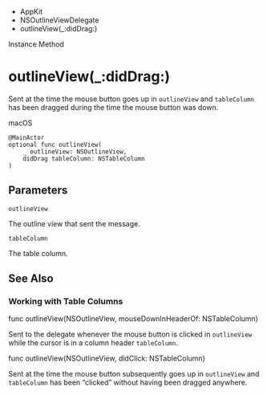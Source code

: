 

- AppKit
- NSOutlineViewDelegate
-  outlineView(\_:didDrag:) 

Instance Method

# outlineView(\_:didDrag:)

Sent at the time the mouse button goes up in `outlineView` and `tableColumn` has been dragged during the time the mouse button was down.

macOS

``` source
@MainActor
optional func outlineView(
    _ outlineView: NSOutlineView,
    didDrag tableColumn: NSTableColumn
)
```

## Parameters 

`outlineView`  

The outline view that sent the message.

`tableColumn`  

The table column.

## See Also

### Working with Table Columns

func outlineView(NSOutlineView, mouseDownInHeaderOf: NSTableColumn)

Sent to the delegate whenever the mouse button is clicked in `outlineView` while the cursor is in a column header `tableColumn`.

func outlineView(NSOutlineView, didClick: NSTableColumn)

Sent at the time the mouse button subsequently goes up in `outlineView` and `tableColumn` has been “clicked” without having been dragged anywhere.

